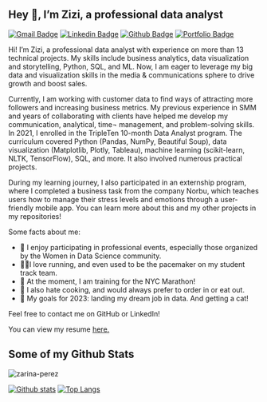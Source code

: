 ## Hey 👋, I’m Zizi, a professional data analyst 
[![Gmail Badge](https://img.shields.io/badge/-zarina.perez.2000@gmail.com-c14438?style=flat&logo=Gmail&logoColor=white&link=mailto:zarinaperez@gmail.com)](mailto:zarinaperez@gmail.com) 
[![Linkedin Badge](https://img.shields.io/badge/-zarina-perez-0072b1?style=flat&logo=Linkedin&logoColor=white&link=https://www.linkedin.com/in/zarina-perez-9b756b280/)](https://www.linkedin.com/in/zarina-perez/) [![Github Badge](https://img.shields.io/badge/-zarina-perez-grey?style=flat&logo=github&logoColor=white&link=https://github.com/zarina-perez/)](https://www.github.com/zarina-perez/) [![Portfolio Badge](https://img.shields.io/badge/portfolio-web-blue?style=flat&link=https://github.com/zarina-perez/TripleTen_projects/)](https://github.com/zarina-perez/TripleTen_projects/) <p align='left'>Hi! I’m Zizi, a professional data analyst with experience on more than 13 technical projects. My skills include business analytics, data visualization and storytelling, Python, SQL, and ML. Now, I am eager to leverage my big data and visualization skills in the media & communications sphere to drive growth and boost sales. 

Currently, I am working with customer data to find ways of attracting more followers and increasing business metrics. My previous experience in SMM and years of collaborating with clients have helped me develop my communication, analytical, time¬ management, and problem-solving skills.
In 2021, I enrolled in the TripleTen 10-month Data Analyst program. The curriculum covered Python (Pandas, NumPy, Beautiful Soup), data visualization (Matplotlib, Plotly, Tableau), machine learning (scikit-learn, NLTK, TensorFlow), SQL, and more. It also involved numerous practical projects. 

During my learning journey, I also participated in an externship program, where I completed a business task from the company Norbu, which teaches users how to manage their stress levels and emotions through a user-friendly mobile app. You can learn more about this and my other projects in my repositories!

Some facts about me: 
- 📸 I enjoy participating in professional events, especially those organized by the Women in Data Science community. 
- 🏃‍♀️I love running, and even used to be the pacemaker on my student track team. 
- 🗽 At the moment, I am training for the NYC Marathon! 
- 🥘 I also hate cooking, and would always prefer to order in or eat out. 
- 🎯 My goals for 2023: landing my dream job in data. And getting a cat!

Feel free to contact me on GitHub or LinkedIn!</p><p align='left'> You can view my resume <a href='https://drive.google.com/file/d/1qtV98-3l01wGQUUFLobw6jYPgbnLgMZ1/view?usp=drive_link ' target=_blank><u>here</u>.</a></p>
## Some of my Github Stats
<p align=left> <img src=https://komarev.com/ghpvc/?username=zarina-perez alt=zarina-perez /> </p>

[![Github stats](https://github-readme-stats.vercel.app/api?username=zarina-perez&show_icons=true&include_all_commits=true)](https://github.com/zarina-perez/github-readme-stats)
[![Top Langs](https://github-readme-stats.vercel.app/api/top-langs/?username=zarina-perez&layout=compact)](https://github.com/zarina-perez/github-readme-stats)

